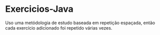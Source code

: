 # Exercicios-Java
Uso uma metódologia de estudo baseada em repetição espaçada, então cada exercício adicionado foi repetido várias vezes.
